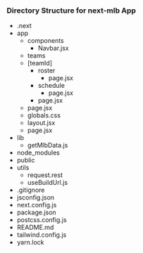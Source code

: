 ### Directory Structure for next-mlb App

- .next
- app
  - components
    - Navbar.jsx
  - teams
  - [teamId]
    - roster
      - page.jsx
    - schedule
      - page.jsx
    - page.jsx
  - page.jsx
  - globals.css
  - layout.jsx
  - page.jsx
- lib
  - getMlbData.js
- node_modules
- public
- utils
  - request.rest
  - useBuildUrl.js
- .gitignore
- jsconfig.json
- next.config.js
- package.json
- postcss.config.js
- README.md
- tailwind.config.js
- yarn.lock